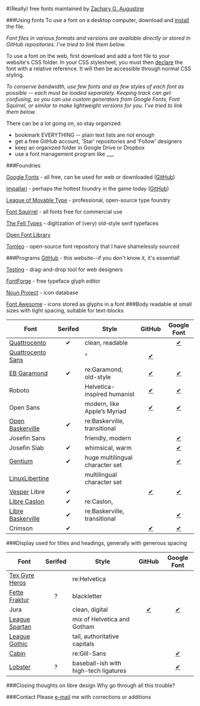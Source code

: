 #(Really) free fonts
maintained by [Zachary G. Augustine](http://zacharyaugustine.com)

###Using fonts
To use a font on a desktop computer, download and [install](http://www.dafont.com/faq.php) the file.

*Font files in various formats and versions are available directly or stored in GitHub repositories. I've tried to link them below.*

To use a font on the web, first download and add a font file to your website's CSS folder. In your CSS stylesheet, you must then [declare](http://www.html5rocks.com/en/tutorials/webfonts/quick/) the font with a relative reference. It will then be accessible through normal CSS styling.

*To conserve bandwidth, use few fonts and as few styles of each font as possible -- each must be loaded separately. Keeping track can get confusing, so you can use custom generators from Google Fonts, Font Squirrel, or similar to make lightweight versions for you. I've tried to link them below.*

There can be a lot going on, so stay organized:
- bookmark EVERYTHING -- plain text lists are not enough
- get a free GitHub account, 'Star' repositories and 'Follow' designers
- keep an organized folder in Google Drive or Dropbox
- use a font management program like ___

###Foundries

[Google Fonts](https://www.google.com/fonts#) - all free, can be used for web or downloaded ([GitHub](https://github.com/google/fonts))

[Impallari](http://www.impallari.com/) - perhaps the hottest foundry in the game today ([GitHub](https://github.com/impallari/))

[League of Movable Type](https://www.theleagueofmoveabletype.com/) - professional, open-source type foundry

[Font Squirrel](http://www.fontsquirrel.com/) - all fonts free for commercial use

[The Fell Types](http://iginomarini.com/fell/the-revival-fonts/) - digitization of (very) old-style serif typefaces

[Open Font Library](https://fontlibrary.org/)

[Tomleo](https://gist.github.com/tomleo/5745140) - open-source font repository that I have shamelessly sourced

###Programs
[GitHub](https://www.githhub.io) - this website--if you don't know it, it's essential!

[Testing](http://www.impallari.com/testing/) - drag-and-drop tool for web designers

[FontForge](http://fontforge.github.io/en-US/) - free typeface glyph editor

[Noun Project](https://thenounproject.com/) - icon database

[Font Awesome](https://fortawesome.github.io/Font-Awesome/) - icons stored as glyphs in a font
###Body
readable at small sizes with tight spacing, suitable for text-blocks

Font | Serifed | Style | GitHub | Google Font
--- | :---: | --- | :---: | :---:
[Quattrocento](http://www.impallari.com/quattrocento) | ✔ |clean, readable | | [✔](https://www.google.com/fonts/#UsePlace:use/Collection:Quattrocento)
[Quattrocento Sans](http://www.impallari.com/quattrocentosans) | | " | [✔](http://www.google.com/webfonts/family?family=Quattrocento+Sans)
[EB Garamond](http://www.georgduffner.at/ebgaramond) | ✔ | re:Garamond, old-style  | [✔](https://github.com/georgd/EB-Garamond) | [✔](https://www.google.com/fonts#UsePlace:use/Collection:EB+Garamond)
Roboto | | Helvetica-inspired humanist | [✔](https://github.com/google/roboto) | [✔](https://www.google.com/fonts/#QuickUsePlace:quickUse/Family:Roboto)
Open Sans | | modern, like Apple’s Myriad | [✔](https://github.com/google/fonts/tree/master/apache/opensans)| [✔](https://www.google.com/fonts#UsePlace:use/Collection:Open+Sans)
[Open Baskerville](http://klepas.org/openbaskerville/) | ✔ | re:Baskerville, transitional | |
Josefin Sans | | friendly, modern | | [✔](https://www.google.com/fonts#UsePlace:use/Collection:Josefin+Sans)
Josefin Slab |✔| whimsical, warm | | [✔](https://www.google.com/fonts#UsePlace:use/Collection:Josefin+Slab)
[Gentium](http://scripts.sil.org/cms/scripts/page.php?site_id=nrsi&id=gentium) |✔| huge multilingual character set | | [✔](https://www.google.com/fonts/#QuickUsePlace:quickUse/Family:Gentium+Book+Basic)
[LinuxLibertine](http://www.linuxlibertine.org/index.php?id=1&L=1) | | multilingual character set | |
[Vesper](http://www.motaitalic.com/typefoundry/fonts/vesper/overview) Libre | ✔ | | [✔](https://github.com/motaitalic/vesper-libre) | [✔](https://www.google.com/fonts#UsePlace:use/Collection:Vesper+Libre)
[Libre Caslon](http://www.impallari.com/projects/overview/libre-caslon-display-and-text) |✔| re:Caslon,  | |
[Libre Baskerville](http://www.impallari.com/projects/overview/libre-baskerville) |✔| re:Baskerville, transitional | | [✔](https://www.google.com/fonts/#QuickUsePlace:quickUse/Family:Libre+Baskerville)
Crimson | ✔ | | [✔](https://github.com/skosch/Crimson) | [✔](https://www.google.com/fonts#UsePlace:use/Collection:Crimson+Text)


###Display
used for titles and headings, generally with generous spacing

Font | Serifed | Style | GitHub | Google Font
--- | :---: | --- | :---: | :---:
[Tex Gyre Heros](http://www.fontsquirrel.com/fonts/tex-gyre-heros) | | re:Helvetica | |
[Fette Fraktur](http://www.dafont.com/fette-unz-fraktur.font) |?| blackletter | |
Jura | | clean, digital | [✔](https://github.com/google/fonts/tree/master/ofl/jura) | [✔](https://www.google.com/fonts#UsePlace:use/Collection:Jura)
[League Spartan](https://www.theleagueofmoveabletype.com/league-spartan) | | mix of Helvetica and Gotham | |
[League Gothic](https://www.theleagueofmoveabletype.com/league-gothic) | | tall, authoritative capitals | |
[Cabin](http://www.impallari.com/cabin) | | re:Gill-Sans | | [✔](https://www.google.com/fonts/#UsePlace:use/Collection:Cabin)
[Lobster](http://www.impallari.com/lobster) |?| baseball-ish with high-tech ligatures || [✔](https://www.google.com/fonts/#UsePlace:use/Collection:Lobster+Two)

###Closing thoughts on libre design
Why go through all this trouble?

###Contact
Please [e-mail](http://zacharyaugustine.com) me with corrections or additions
